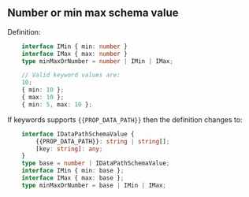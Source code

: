 ## Number or min max schema value
Definition:
```typescript
    interface IMin { min: number }
    interface IMax { max: number }
    type minMaxOrNumber = number | IMin | IMax;

    // Valid keyword values are:
    10;
    { min: 10 };
    { max: 10 };
    { min: 5, max: 10 };
```
If keywords supports `{{PROP_DATA_PATH}}` then the definition changes to:
```typescript
    interface IDataPathSchemaValue {
        {{PROP_DATA_PATH}}: string | string[];
        [key: string]: any;
    }
    type base = number | IDataPathSchemaValue;
    interface IMin { min: base };
    interface IMax { max: base };
    type minMaxOrNumber = base | IMin | IMax;
```
